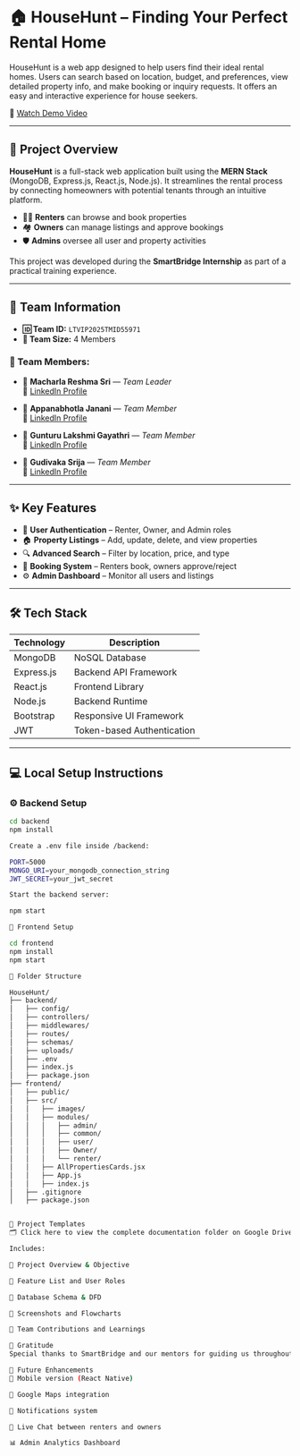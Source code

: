 # 🏠 HouseHunt – Finding Your Perfect Rental Home

HouseHunt is a web app designed to help users find their ideal rental homes. Users can search based on location, budget, and preferences, view detailed property info, and make booking or inquiry requests. It offers an easy and interactive experience for house seekers.

🎥 [Watch Demo Video](https://github.com/Gayathri-2204/HouseHunt-Finding-Your-Perfect-Rental-Home/tree/main/Video)

---

## 📘 Project Overview

**HouseHunt** is a full-stack web application built using the **MERN Stack** (MongoDB, Express.js, React.js, Node.js). It streamlines the rental process by connecting homeowners with potential tenants through an intuitive platform. 

- 🧑‍💼 **Renters** can browse and book properties  
- 🏘️ **Owners** can manage listings and approve bookings  
- 🛡️ **Admins** oversee all user and property activities

This project was developed during the **SmartBridge Internship** as part of a practical training experience.

---

## 👥 Team Information

- **🆔 Team ID:** `LTVIP2025TMID55971`  
- **👥 Team Size:** 4 Members  

### 🔹 Team Members:

- 💼 **Macharla Reshma Sri** — *Team Leader*  
  🔗 [LinkedIn Profile](https://www.linkedin.com/in/macharlareshmasri5)

- 💼 **Appanabhotla Janani** — *Team Member*  
  🔗 [LinkedIn Profile](https://www.linkedin.com/in/janani-appanabhotla-409626302)

- 💼 **Gunturu Lakshmi Gayathri** — *Team Member*  
  🔗 [LinkedIn Profile](https://www.linkedin.com/in/gunturu-lakshmi-gayathri1444362a7)

- 💼 **Gudivaka Srija** — *Team Member*  
  🔗 [LinkedIn Profile](https://www.linkedin.com/in/srija-gudivaka-60a25a349)

---

## ✨ Key Features

- 🔐 **User Authentication** – Renter, Owner, and Admin roles  
- 🏠 **Property Listings** – Add, update, delete, and view properties  
- 🔍 **Advanced Search** – Filter by location, price, and type  
- 📅 **Booking System** – Renters book, owners approve/reject  
- ⚙️ **Admin Dashboard** – Monitor all users and listings

---

## 🛠️ Tech Stack

| Technology  | Description                |
|-------------|----------------------------|
| MongoDB     | NoSQL Database             |
| Express.js  | Backend API Framework      |
| React.js    | Frontend Library           |
| Node.js     | Backend Runtime            |
| Bootstrap   | Responsive UI Framework    |
| JWT         | Token-based Authentication |

---

## 💻 Local Setup Instructions

### ⚙️ Backend Setup

```bash
cd backend
npm install

Create a .env file inside /backend:

PORT=5000
MONGO_URI=your_mongodb_connection_string
JWT_SECRET=your_jwt_secret

Start the backend server:

npm start

🎨 Frontend Setup

cd frontend
npm install
npm start

📁 Folder Structure

HouseHunt/
├── backend/
│   ├── config/
│   ├── controllers/
│   ├── middlewares/
│   ├── routes/
│   ├── schemas/
│   ├── uploads/
│   ├── .env
│   ├── index.js
│   ├── package.json
├── frontend/
│   ├── public/
│   ├── src/
│   │   ├── images/
│   │   ├── modules/
│   │   │   ├── admin/
│   │   │   ├── common/
│   │   │   ├── user/
│   │   │   ├── Owner/
│   │   │   └── renter/
│   │   ├── AllPropertiesCards.jsx
│   │   ├── App.js
│   │   ├── index.js
│   ├── .gitignore
│   ├── package.json


📄 Project Templates
🗂️ Click here to view the complete documentation folder on Google Drive

Includes:

🔹 Project Overview & Objective

🔹 Feature List and User Roles

🔹 Database Schema & DFD

🔹 Screenshots and Flowcharts

🔹 Team Contributions and Learnings

🙏 Gratitude
Special thanks to SmartBridge and our mentors for guiding us throughout this enriching internship experience.

🌱 Future Enhancements
📲 Mobile version (React Native)

📍 Google Maps integration

🔔 Notifications system

💬 Live Chat between renters and owners

📊 Admin Analytics Dashboard

